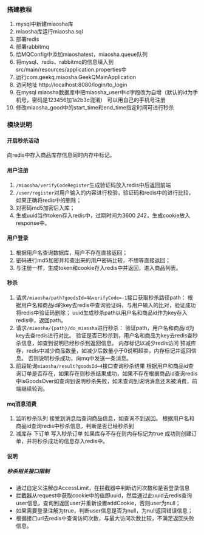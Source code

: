 ### 搭建教程
1. mysql中新建miaosha库
2. miaosha库运行miaosha.sql
3. 部署redis
4. 部署rabbitmq
5. 给MQConfig中添加miaoshatest，miaosha.queue队列
6. 将mysql、redis、rabbitmq的信息填入到src/main/resources/application.properties中
7. 运行com.geekq.miaosha.GeekQMainApplication
8. 访问地址 http://localhost:8080/login/to_login
9. 在mysql miaosha数据库中把miaosha_user中id字段改为自增（默认的id为手机号，密码是123456加1a2b3c混淆）
可以用自己的手机号注册
10. 修改miaosha_good中的start_time和end_time指定时间可进行秒杀

### 模块说明
#### 开启秒杀活动
向redis中存入商品库存信息同时内存中标记。
#### 用户注册
1. `/miaosha/verifyCodeRegister`生成验证码放入redis中后返回前端
2. `/user/register`对用户输入的内容进行校验，验证码和redis中的进行比较，如果正确将redis中的删除；
3. 对密码md5加密后入库；
4. 生成uuid当作token存入redis中，过期时间为3600 *24*2，生成cookie放入response中。
#### 用户登录
1. 根据用户名查询数据库，用户不存在直接返回；
2. 密码进行md5加密并和查出来的用户密码比较，不想等直接返回；
3. 与注册一样，生成token和cookie存入redis中并返回，进入商品列表。
#### 秒杀
1. 请求`/miaosha/path?goodsId=4&verifyCode=-1`接口获取秒杀路径path：
根据用户名和商品id的key去redis中查询验证码，与用户输入的比对，验证成功将redis中验证码删除；
uuid生成秒杀path以用户名和商品id作为key存入redis中，返回path。
2. 请求`/miaosha/{path}/do_miaosha`进行秒杀：
验证path，用户名和商品id为key去查redis进行对比。
验证是否已秒杀到，用户名和商品为key去redis查秒杀信息，如查到说明已经秒杀到返回信息。
内存标记以减少redis访问
预减库存，redis中减少商品数量，如减少后数量小于0说明超卖，内存标记并返回信息。
否则说明秒杀成功，向mq中发送一条消息。
3. 前段轮询`miaosha/result?goodsId=4`接口查询秒杀结果
根据用户和商品id查询订单是否存在，如果存在则秒杀结果成功，如果不存在根据商品id查询redis中isGoodsOver如查询到说明秒杀失败，如未查询到说明消息还未被消费，前端继续轮询。
#### mq消息消费
1. 监听秒杀队列
接受到消息后查询商品信息，如查询不到返回。
根据用户名和商品id查询redis中秒杀信息，判断是否已经秒杀到
2. 减库存 下订单 写入秒杀订单
如果库存不存在则内存标记为true
成功则创建订单，并将秒杀成功的信息存入redis中。
#### 说明
##### 秒杀相关接口限制
* 通过自定义注解@AccessLimit，在拦截器中判断访问次数和是否登录信息
* 拦截器从request中获取cookie中的值即uuid，然后通过此uuid去redis查询user信息，查询到返回user并重新设置addCookie，否则user为null；
* 如果需要登录注解为true，判断user信息是否为null，为null返回错误信息；
* 根据接口url去redis中查询访问次数，与最大访问次数比较，不满足返回失败信息。
